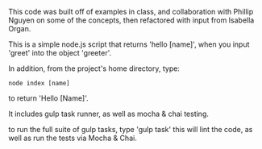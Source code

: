 This code was built off of examples in class, and collaboration with Phillip Nguyen on some of the concepts, then refactored with input from Isabella Organ.

This is a simple node.js script that returns 'hello [name]', when you input 'greet' into the object 'greeter'.

In addition, from the project's home directory, type:
```
node index [name]
```
to return 'Hello [Name]'.

It includes gulp task runner, as well as mocha & chai testing.

to run the full suite of gulp tasks, type 'gulp task' this will lint the code, as well as run the tests via Mocha & Chai.
